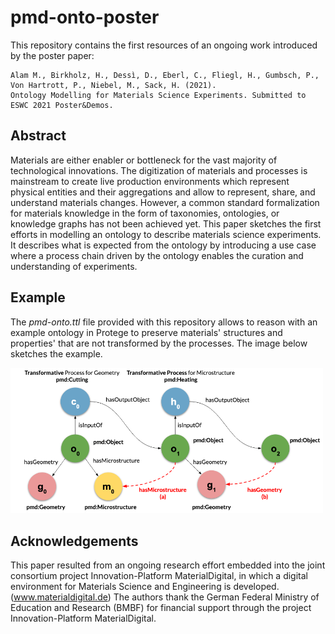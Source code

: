 # pmd-onto-poster

This repository contains the first resources of an ongoing work introduced by the poster paper:

```
Alam M., Birkholz, H., Dessì, D., Eberl, C., Fliegl, H., Gumbsch, P., Von Hartrott, P., Niebel, M., Sack, H. (2021). 
Ontology Modelling for Materials Science Experiments. Submitted to ESWC 2021 Poster&Demos.

```

## Abstract

Materials are either enabler or bottleneck for the vast majority of technological innovations.  The digitization of materials and processes is mainstream to create live production environments which represent physical entities and their aggregations and allow to represent, share, and understand materials changes.  However, a common standard formalization for materials knowledge in the form of taxonomies, ontologies, or knowledge graphs has not been achieved yet. This paper sketches the first efforts in modelling an ontology to describe materials science experiments. It describes what is expected from the ontology by introducing a use case where a process chain driven by the ontology enables the curation and understanding of experiments.



## Example 

The *pmd-onto.ttl* file provided with this repository allows to reason with an example ontology in Protege to preserve materials' structures and properties' that are not transformed by the processes. The image below sketches the example.

<img src="https://github.com/ISE-FIZKarlsruhe/pmd-onto-poster/blob/main/images/reasoning-example.png" alt="image" width="500" />


## Acknowledgements

This paper resulted from an ongoing research effort embedded into the joint consortium project Innovation-Platform MaterialDigital, in which a digital environment for Materials Science and Engineering is developed. (www.materialdigital.de) The authors thank the German Federal Ministry of Education and Research (BMBF) for financial support through the project Innovation-Platform MaterialDigital.







